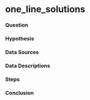 # one_line_solutions

### Question



### Hypothesis



### Data Sources



### Data Descriptions



### Steps



### Conclusion




